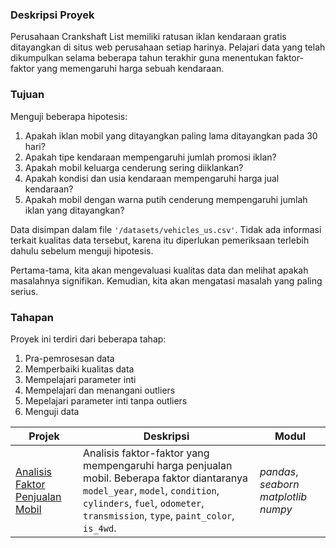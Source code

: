 ### Deskripsi Proyek
Perusahaan Crankshaft List memiliki ratusan iklan kendaraan gratis ditayangkan di situs web perusahaan setiap harinya. Pelajari data yang telah dikumpulkan selama beberapa tahun terakhir guna menentukan faktor-faktor yang memengaruhi harga sebuah kendaraan.

### Tujuan
Menguji beberapa hipotesis:
1. Apakah iklan mobil yang ditayangkan paling lama ditayangkan pada 30 hari?
2. Apakah tipe kendaraan mempengaruhi jumlah promosi iklan?
3. Apakah mobil keluarga cenderung sering diiklankan?
4. Apakah kondisi dan usia kendaraan mempengaruhi harga jual kendaraan?
5. Apakah mobil dengan warna putih cenderung mempengaruhi jumlah iklan yang ditayangkan?

Data disimpan dalam file `'/datasets/vehicles_us.csv'`. Tidak ada informasi terkait kualitas data tersebut, karena itu diperlukan pemeriksaan terlebih dahulu sebelum menguji hipotesis.

Pertama-tama, kita akan mengevaluasi kualitas data dan melihat apakah masalahnya signifikan. Kemudian, kita akan mengatasi masalah yang paling serius.

### Tahapan
Proyek ini terdiri dari beberapa tahap:
 1. Pra-pemrosesan data
 2. Memperbaiki kualitas data
 3. Mempelajari parameter inti
 4. Mempelajari dan menangani outliers
 5. Mepelajari parameter inti tanpa outliers
 4. Menguji data

| Projek | Deskripsi | Modul |
| ------- | ------- | ------- |
| [Analisis Faktor Penjualan Mobil]([https://github.com/](https://github.com/vikrayudha/Project_TripleTen/blob/main/Project%2003%20-%20Faktor%20Pengaruh%20Penjualan%20Mobil/Project%203%20ver.ipynb)) | Analisis faktor-faktor yang mempengaruhi harga penjualan mobil. Beberapa faktor diantaranya `model_year`, `model`, `condition`, `cylinders`, `fuel`, `odometer`, `transmission`, `type`, `paint_color`, `is_4wd`. | *pandas*, *seaborn* *matplotlib* *numpy* |
